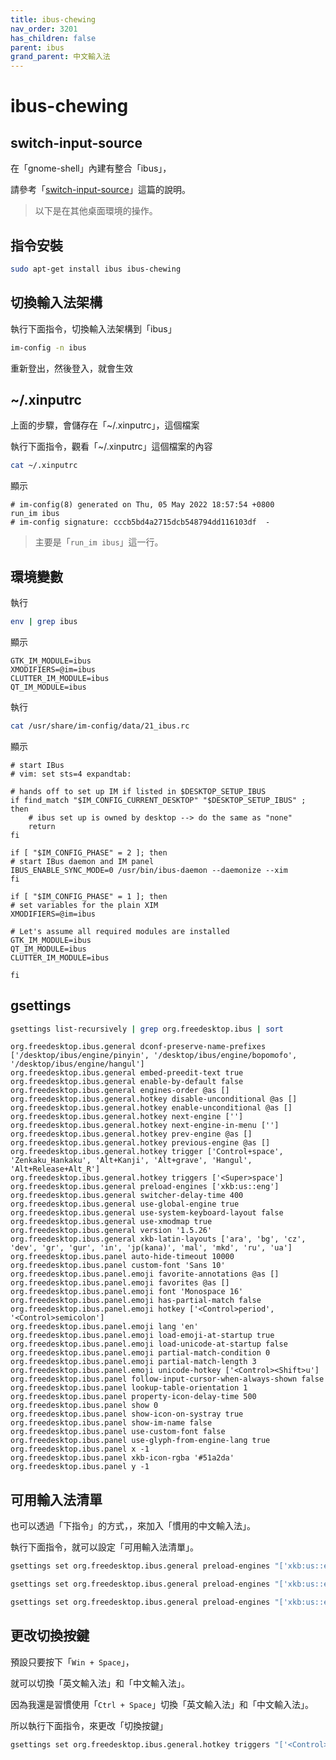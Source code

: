 ```yaml
---
title: ibus-chewing
nav_order: 3201
has_children: false
parent: ibus
grand_parent: 中文輸入法
---
```



# ibus-chewing


## switch-input-source

在「gnome-shell」內建有整合「ibus」，

請參考「[switch-input-source](https://samwhelp.github.io/note-about-ubuntu/read/flavours/ubuntu/adjustment/switch-input-source.html)」這篇的說明。


> 以下是在其他桌面環境的操作。

## 指令安裝

``` sh
sudo apt-get install ibus ibus-chewing
```


## 切換輸入法架構

執行下面指令，切換輸入法架構到「ibus」

``` sh
im-config -n ibus
```

重新登出，然後登入，就會生效


## ~/.xinputrc

上面的步驟，會儲存在「~/.xinputrc」，這個檔案

執行下面指令，觀看「~/.xinputrc」這個檔案的內容

``` sh
cat ~/.xinputrc
```

顯示

```
# im-config(8) generated on Thu, 05 May 2022 18:57:54 +0800
run_im ibus
# im-config signature: cccb5bd4a2715dcb548794dd116103df  -
```

> 主要是「`run_im ibus`」這一行。

## 環境變數

執行

``` sh
env | grep ibus
```

顯示

```
GTK_IM_MODULE=ibus
XMODIFIERS=@im=ibus
CLUTTER_IM_MODULE=ibus
QT_IM_MODULE=ibus
```

執行

``` sh
cat /usr/share/im-config/data/21_ibus.rc
```

顯示

```
# start IBus
# vim: set sts=4 expandtab:

# hands off to set up IM if listed in $DESKTOP_SETUP_IBUS
if find_match "$IM_CONFIG_CURRENT_DESKTOP" "$DESKTOP_SETUP_IBUS" ; then
    # ibus set up is owned by desktop --> do the same as "none"
    return
fi

if [ "$IM_CONFIG_PHASE" = 2 ]; then
# start IBus daemon and IM panel
IBUS_ENABLE_SYNC_MODE=0 /usr/bin/ibus-daemon --daemonize --xim
fi

if [ "$IM_CONFIG_PHASE" = 1 ]; then
# set variables for the plain XIM
XMODIFIERS=@im=ibus

# Let's assume all required modules are installed
GTK_IM_MODULE=ibus
QT_IM_MODULE=ibus
CLUTTER_IM_MODULE=ibus

fi

```

## gsettings



``` sh
gsettings list-recursively | grep org.freedesktop.ibus | sort
```

```
org.freedesktop.ibus.general dconf-preserve-name-prefixes ['/desktop/ibus/engine/pinyin', '/desktop/ibus/engine/bopomofo', '/desktop/ibus/engine/hangul']
org.freedesktop.ibus.general embed-preedit-text true
org.freedesktop.ibus.general enable-by-default false
org.freedesktop.ibus.general engines-order @as []
org.freedesktop.ibus.general.hotkey disable-unconditional @as []
org.freedesktop.ibus.general.hotkey enable-unconditional @as []
org.freedesktop.ibus.general.hotkey next-engine ['']
org.freedesktop.ibus.general.hotkey next-engine-in-menu ['']
org.freedesktop.ibus.general.hotkey prev-engine @as []
org.freedesktop.ibus.general.hotkey previous-engine @as []
org.freedesktop.ibus.general.hotkey trigger ['Control+space', 'Zenkaku_Hankaku', 'Alt+Kanji', 'Alt+grave', 'Hangul', 'Alt+Release+Alt_R']
org.freedesktop.ibus.general.hotkey triggers ['<Super>space']
org.freedesktop.ibus.general preload-engines ['xkb:us::eng']
org.freedesktop.ibus.general switcher-delay-time 400
org.freedesktop.ibus.general use-global-engine true
org.freedesktop.ibus.general use-system-keyboard-layout false
org.freedesktop.ibus.general use-xmodmap true
org.freedesktop.ibus.general version '1.5.26'
org.freedesktop.ibus.general xkb-latin-layouts ['ara', 'bg', 'cz', 'dev', 'gr', 'gur', 'in', 'jp(kana)', 'mal', 'mkd', 'ru', 'ua']
org.freedesktop.ibus.panel auto-hide-timeout 10000
org.freedesktop.ibus.panel custom-font 'Sans 10'
org.freedesktop.ibus.panel.emoji favorite-annotations @as []
org.freedesktop.ibus.panel.emoji favorites @as []
org.freedesktop.ibus.panel.emoji font 'Monospace 16'
org.freedesktop.ibus.panel.emoji has-partial-match false
org.freedesktop.ibus.panel.emoji hotkey ['<Control>period', '<Control>semicolon']
org.freedesktop.ibus.panel.emoji lang 'en'
org.freedesktop.ibus.panel.emoji load-emoji-at-startup true
org.freedesktop.ibus.panel.emoji load-unicode-at-startup false
org.freedesktop.ibus.panel.emoji partial-match-condition 0
org.freedesktop.ibus.panel.emoji partial-match-length 3
org.freedesktop.ibus.panel.emoji unicode-hotkey ['<Control><Shift>u']
org.freedesktop.ibus.panel follow-input-cursor-when-always-shown false
org.freedesktop.ibus.panel lookup-table-orientation 1
org.freedesktop.ibus.panel property-icon-delay-time 500
org.freedesktop.ibus.panel show 0
org.freedesktop.ibus.panel show-icon-on-systray true
org.freedesktop.ibus.panel show-im-name false
org.freedesktop.ibus.panel use-custom-font false
org.freedesktop.ibus.panel use-glyph-from-engine-lang true
org.freedesktop.ibus.panel x -1
org.freedesktop.ibus.panel xkb-icon-rgba '#51a2da'
org.freedesktop.ibus.panel y -1
```


## 可用輸入法清單

也可以透過「下指令」的方式，，來加入「慣用的中文輸入法」。

執行下面指令，就可以設定「可用輸入法清單」。

``` sh
gsettings set org.freedesktop.ibus.general preload-engines "['xkb:us::eng', 'chewing']"
```


``` sh
gsettings set org.freedesktop.ibus.general preload-engines "['xkb:us::eng', 'libzhuyin']"
```

``` sh
gsettings set org.freedesktop.ibus.general preload-engines "['xkb:us::eng', 'chewing', 'libzhuyin']"
```

## 更改切換按鍵

預設只要按下「`Win + Space`」，

就可以切換「英文輸入法」和「中文輸入法」。

因為我還是習慣使用「`Ctrl + Space`」切換「英文輸入法」和「中文輸入法」。

所以執行下面指令，來更改「切換按鍵」

``` sh
gsettings set org.freedesktop.ibus.general.hotkey triggers "['<Control>space']"
```
